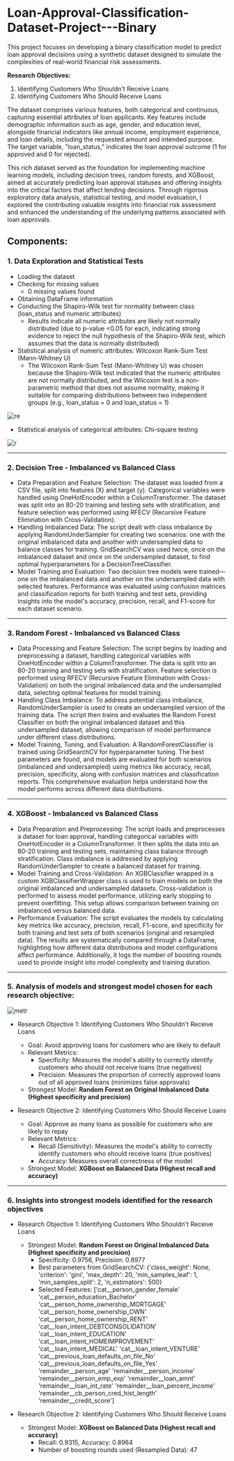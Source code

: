 # Loan-Approval-Classification-Dataset-Project---Binary

This project focuses on developing a binary classification model to predict loan approval decisions using a synthetic dataset designed to simulate the complexities of real-world financial risk assessments. 

**Research Objectives:**
1) Identifying Customers Who Shouldn't Receive Loans
2) Identifying Customers Who Should Receive Loans


​The dataset comprises various features, both categorical and continuous, capturing essential attributes of loan applicants. Key features include demographic information such as age, gender, and education level, alongside financial indicators like annual income, employment experience, and loan details, including the requested amount and intended purpose. The target variable, "loan_status," indicates the loan approval outcome (1 for approved and 0 for rejected).

​This rich dataset served as the foundation for implementing machine learning models, including decision trees, random forests, and XGBoost, aimed at accurately predicting loan approval statuses and offering insights into the critical factors that affect lending decisions. Through rigorous exploratory data analysis, statistical testing, and model evaluation, I explored the contributing valuable insights into financial risk assessment and enhanced the understanding of the underlying patterns associated with loan approvals.

## Components:
### 1. Data Exploration and Statistical Tests
   - Loading the dataset
   - Checking for missing values
     - 0 missing values found
   - Obtaining DataFrame information
   - Conducting the Shapiro-Wilk test for normality between class (loan_status and numeric attributes)
     - Results indicate all numeric attributes are likely not normally distributed (due to p-value <0.05 for each, indicating strong evidence to reject the null hypothesis of the Shapiro-Wilk test, which assumes that the data is normally distributed)
   - Statistical analysis of numeric attributes: Wilcoxon Rank-Sum Test (Mann-Whitney U)
     - The Wilcoxon Rank-Sum Test (Mann-Whitney U) was chosen because the Shapiro-Wilk test indicated that the numeric attributes are not normally distributed, and the Wilcoxon test is a non-parametric method that does not assume normality, making it suitable for comparing distributions between two independent groups (e.g., loan_status = 0 and loan_status = 1)

![re](https://github.com/user-attachments/assets/2d4137d1-367f-4ecf-aa4d-fa62f177e6d3)

   - Statistical analysis of categorical attributes: Chi-square testing

![r](https://github.com/user-attachments/assets/d83b5276-6a49-42b8-93f3-cf254bdbc8d5)

---

### 2. Decision Tree - Imbalanced vs Balanced Class
   - Data Preparation and Feature Selection: The dataset was loaded from a CSV file, split into features (X) and target (y). Categorical variables were handled using OneHotEncoder within a ColumnTransformer. The dataset was split into an 80-20 training and testing sets with stratification, and feature selection was performed using RFECV (Recursive Feature Elimination with Cross-Validation).
   - Handling Imbalanced Data: The script dealt with class imbalance by applying RandomUnderSampler for creating two scenarios: one with the original imbalanced data and another with undersampled data to balance classes for training. GridSearchCV was used twice, once on the imbalanced dataset and once on the undersampled dataset, to find optimal hyperparameters for a DecisionTreeClassifier.
   - Model Training and Evaluation: Two decision tree models were trained—one on the imbalanced data and another on the undersampled data with selected features. Performance was evaluated using confusion matrices and classification reports for both training and test sets, providing insights into the model's accuracy, precision, recall, and F1-score for each dataset scenario.

---

### 3. Random Forest - Imbalanced vs Balanced Class
   - Data Processing and Feature Selection: The script begins by loading and preprocessing a dataset, handling categorical variables with OneHotEncoder within a ColumnTransformer. The data is split into an 80-20 training and testing sets with stratification. Feature selection is performed using RFECV (Recursive Feature Elimination with Cross-Validation) on both the original imbalanced data and the undersampled data, selecting optimal features for model training.
   - Handling Class Imbalance: To address potential class imbalance, RandomUnderSampler is used to create an undersampled version of the training data. The script then trains and evaluates the Random Forest Classifier on both the original imbalanced dataset and this undersampled dataset, allowing comparison of model performance under different class distributions.
   - Model Training, Tuning, and Evaluation: A RandomForestClassifier is trained using GridSearchCV for hyperparameter tuning. The best parameters are found, and models are evaluated for both scenarios (imbalanced and undersampled) using metrics like accuracy, recall, precision, specificity, along with confusion matrices and classification reports. This comprehensive evaluation helps understand how the model performs across different data distributions.

---

### 4. XGBoost - Imbalanced vs Balanced Class
   - Data Preparation and Preprocessing: The script loads and preprocesses a dataset for loan approval, handling categorical variables with OneHotEncoder in a ColumnTransformer. It then splits the data into an 80-20 training and testing sets, maintaining class balance through stratification. Class imbalance is addressed by applying RandomUnderSampler to create a balanced dataset for training.
   - Model Training and Cross-Validation: An XGBClassifier wrapped in a custom XGBClassifierWrapper class is used to train models on both the original imbalanced and undersampled datasets. Cross-validation is performed to assess model performance, utilizing early stopping to prevent overfitting. This setup allows comparison between training on imbalanced versus balanced data.
   - Performance Evaluation: The script evaluates the models by calculating key metrics like accuracy, precision, recall, F1-score, and specificity for both training and test sets of both scenarios (original and resampled data). The results are systematically compared through a DataFrame, highlighting how different data distributions and model configurations affect performance. Additionally, it logs the number of boosting rounds used to provide insight into model complexity and training duration.

---

### 5. Analysis of models and strongest model chosen for each research objective:

![metr](https://github.com/user-attachments/assets/15965f6b-17cf-4519-b3ab-9d669832a490)

- Research Objective 1: Identifying Customers Who Shouldn't Receive Loans
  - Goal: Avoid approving loans for customers who are likely to default
  - Relevant Metrics:
    - Specificity: Measures the model's ability to correctly identify customers who should not receive loans (true negatives)
    - Precision: Measures the proportion of correctly approved loans out of all approved loans (minimizes false approvals)
  - Strongest Model: **Random Forest on Original Imbalanced Data (Highest specificity and precision)**

- Research Objective 2: Identifying Customers Who Should Receive Loans
  - Goal: Approve as many loans as possible for customers who are likely to repay
  - Relevant Metrics:
    - Recall (Sensitivity): Measures the model's ability to correctly identify customers who should receive loans (true positives)
    - Accuracy: Measures overall correctness of the model
  - Strongest Model: **XGBoost on Balanced Data (Highest recall and accuracy)**

---

### 6. Insights into strongest models identified for the research objectives
- Research Objective 1: Identifying Customers Who Shouldn't Receive Loans
  - Strongest Model: **Random Forest on Original Imbalanced Data (Highest specificity and precision)**
    - Specificity: 0.9756, Precision: 0.8977
    - Best parameters from GridSearchCV: {'class_weight': None, 'criterion': 'gini', 'max_depth': 20, 'min_samples_leaf': 1, 'min_samples_split': 2, 'n_estimators': 500}
    - Selected Features:
['cat__person_gender_female' 'cat__person_education_Bachelor'
 'cat__person_home_ownership_MORTGAGE' 'cat__person_home_ownership_OWN'
 'cat__person_home_ownership_RENT' 'cat__loan_intent_DEBTCONSOLIDATION'
 'cat__loan_intent_EDUCATION' 'cat__loan_intent_HOMEIMPROVEMENT'
 'cat__loan_intent_MEDICAL' 'cat__loan_intent_VENTURE'
 'cat__previous_loan_defaults_on_file_No'
 'cat__previous_loan_defaults_on_file_Yes' 'remainder__person_age'
 'remainder__person_income' 'remainder__person_emp_exp'
 'remainder__loan_amnt' 'remainder__loan_int_rate'
 'remainder__loan_percent_income' 'remainder__cb_person_cred_hist_length'
 'remainder__credit_score']
      
- Research Objective 2: Identifying Customers Who Should Receive Loans
  - Strongest Model: **XGBoost on Balanced Data (Highest recall and accuracy)**
    - Recall: 0.9315, Accuracy: 0.8964
    - Number of boosting rounds used (Resampled Data): 47

   
